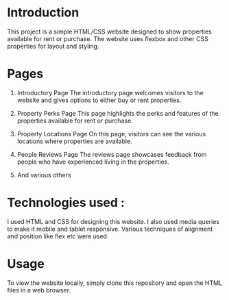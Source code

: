 # Introduction
This project is a simple HTML/CSS website designed to show  properties available for rent or purchase. The website uses flexbox and other CSS properties for layout and styling.

# Pages
1. Introductory Page
The introductory page welcomes visitors to the website and gives options to either buy or rent properties.

2. Property Perks Page 
This page highlights the perks and features of the properties available for rent or purchase. 

3. Property Locations Page 
On this page, visitors can see the various locations where properties are available. 

4. People Reviews Page 
The reviews page showcases feedback from people who have experienced living in the properties.

6. And various others

# Technologies used :
I used HTML and CSS for designing this website. I also used media queries to make it mobile and tablet responsive. Various techniques of alignment and position like flex etc were used.
# Usage
To view the website locally, simply clone this repository and open the HTML files in a web browser.






